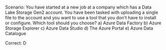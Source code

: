 Scenario: You have started at a new job at a company which has a Data Lake Storage Gen2 account. You have been tasked with uploading a single file to the account and you want to use a tool that you don't have to install or configure. 
Which tool should you choose?
a) Azure Data Factory
b) Azure Storage Explorer
c) Azure Data Studio
d) The Azure Portal
e) Azure Data Catalogue

Correct: D
